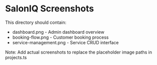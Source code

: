 # SalonIQ Screenshots

This directory should contain:
- dashboard.png - Admin dashboard overview
- booking-flow.png - Customer booking process
- service-management.png - Service CRUD interface

Note: Add actual screenshots to replace the placeholder image paths in projects.ts